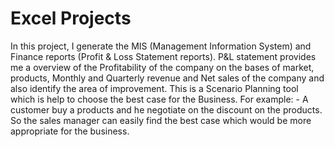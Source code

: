 # Excel Projects
 In this project, I generate the MIS (Management Information System) and Finance reports (Profit & Loss Statement reports). P&L statement provides me a overview of the Profitability of the company on the bases of market, products, Monthly and Quarterly revenue and Net sales of the company and also identify the area of improvement.
This is a Scenario Planning tool which is help to choose the best case for the Business. For example: - A customer buy a products and he negotiate on the discount on the products. So the sales manager can easily find the best case which would be more appropriate for the business.
